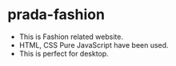 ﻿# prada-fashion
* This is Fashion related website.
* HTML, CSS Pure JavaScript have been used.
* This is perfect for desktop.
